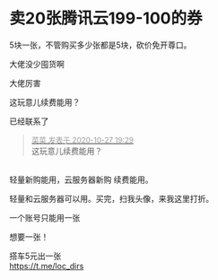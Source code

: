 # 卖20张腾讯云199-100的券


5块一张，不管购买多少张都是5块，砍价免开尊口。

<img src="static/image/smiley/yct/006.gif" smilieid="32" border="0" alt="" />大佬没少囤货啊

大佬厉害

这玩意儿续费能用？<img src="static/image/smiley/default/lol.gif" smilieid="12" border="0" alt="" />

已经联系了

<div class="quote"><blockquote><font size="2"><a href="https://www.hostloc.com/forum.php?mod=redirect&amp;goto=findpost&amp;pid=9360750&amp;ptid=759092" target="_blank"><font color="#999999">菜菜 发表于 2020-10-27 19:29</font></a></font><br />
这玩意儿续费能用？</blockquote></div><br />
轻量新购能用，云服务器新购 续费能用。

轻量和云服务器可以用。买完，扫我头像，来我这里打折。

一个账号只能用一张

想要一张！<img id="aimg_fjPrI" onclick="zoom(this, this.src, 0, 0, 0)" class="zoom" src="https://cdn.jsdelivr.net/gh/hishis/forum-master/public/images/patch.gif" onmouseover="img_onmouseoverfunc(this)" onload="thumbImg(this)" border="0" alt="" />

搭车5元出一张<br />
https://t.me/loc_dirs

